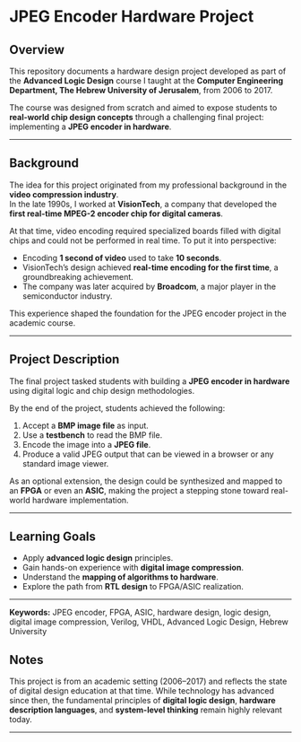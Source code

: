 # JPEG Encoder Hardware Project

## Overview
This repository documents a hardware design project developed as part of the **Advanced Logic Design** course I taught at the **Computer Engineering Department, The Hebrew University of Jerusalem**, from 2006 to 2017.  

The course was designed from scratch and aimed to expose students to **real-world chip design concepts** through a challenging final project: implementing a **JPEG encoder in hardware**.

---

## Background
The idea for this project originated from my professional background in the **video compression industry**.  
In the late 1990s, I worked at **VisionTech**, a company that developed the **first real-time MPEG-2 encoder chip for digital cameras**.  

At that time, video encoding required specialized boards filled with digital chips and could not be performed in real time. To put it into perspective:
- Encoding **1 second of video** used to take **10 seconds**.
- VisionTech’s design achieved **real-time encoding for the first time**, a groundbreaking achievement.
- The company was later acquired by **Broadcom**, a major player in the semiconductor industry.

This experience shaped the foundation for the JPEG encoder project in the academic course.

---

## Project Description
The final project tasked students with building a **JPEG encoder in hardware** using digital logic and chip design methodologies.  

By the end of the project, students achieved the following:
1. Accept a **BMP image file** as input.
2. Use a **testbench** to read the BMP file.
3. Encode the image into a **JPEG file**.
4. Produce a valid JPEG output that can be viewed in a browser or any standard image viewer.

As an optional extension, the design could be synthesized and mapped to an **FPGA** or even an **ASIC**, making the project a stepping stone toward real-world hardware implementation.

---

## Learning Goals
- Apply **advanced logic design** principles.
- Gain hands-on experience with **digital image compression**.
- Understand the **mapping of algorithms to hardware**.
- Explore the path from **RTL design** to FPGA/ASIC realization.

---
**Keywords:** JPEG encoder, FPGA, ASIC, hardware design, logic design, digital image compression, Verilog, VHDL, Advanced Logic Design, Hebrew University


## Notes
This project is from an academic setting (2006–2017) and reflects the state of digital design education at that time. While technology has advanced since then, the fundamental principles of **digital logic design**, **hardware description languages**, and **system-level thinking** remain highly relevant today.

---
